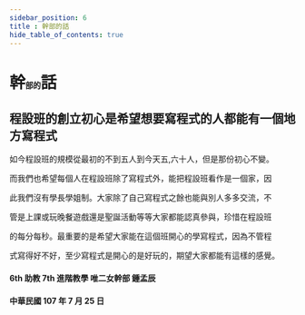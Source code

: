 ```yaml
---
sidebar_position: 6
title : 幹部的話
hide_table_of_contents: true
---
```


# 幹<small><small><small><small>部的</small></small></small></small>話
## 程設班的創立初心是希望想要寫程式的人都能有一個地方寫程式
如今程設班的規模從最初的不到五人到今天五,六十人，但是那份初心不變。

而我們也希望每個人在程設班除了寫程式外，能把程設班看作是一個家，因

此我們沒有學長學姐制。大家除了自己寫程式之餘也能與別人多多交流，不

管是上課或玩晚餐遊戲還是聖誕活動等等大家都能認真參與，珍惜在程設班

的每分每秒。最重要的是希望大家能在這個班開心的學寫程式，因為不管程

式寫得好不好，至少寫程式是開心的是好玩的，期望大家都能有這樣的感覺。

#### 6th 助教 7th 進階教學 唯二女幹部 鍾孟辰
#### 中華民國 107 年 7 月 25 日

